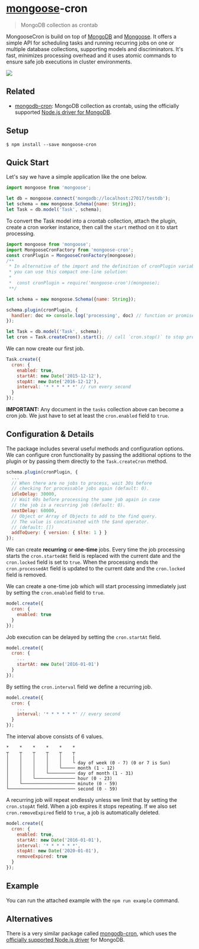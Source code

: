 # [mongoose](http://mongoosejs.com)-cron

> MongoDB collection as crontab

MongooseCron is build on top of [MongoDB](https://www.mongodb.org) and [Mongoose](http://mongoosejs.com). It offers a simple API for scheduling tasks and running recurring jobs on one or multiple database collections, supporting models and discriminators. It's fast, minimizes processing overhead and it uses atomic commands to ensure safe job executions in cluster environments.

<img src="giphy.gif" />

## Related

* [mongodb-cron](https://github.com/xpepermint/mongodb-cron): MongoDB collection as crontab, using the officially supported [Node.js driver for MongoDB](https://docs.mongodb.com/ecosystem/drivers/node-js/).

## Setup

```
$ npm install --save mongoose-cron
```

## Quick Start

Let's say we have a simple application like the one below.

```js
import mongoose from 'mongoose';

let db = mongoose.connect('mongodb://localhost:27017/testdb');
let schema = new mongoose.Schema({name: String});
let Task = db.model('Task', schema);
```

To convert the Task model into a crontab collection, attach the plugin, create a cron worker instance, then call the `start` method on it to start processing.

```js
import mongoose from 'mongoose';
import MongooseCronFactory from 'mongoose-cron';
const cronPlugin = MongooseCronFactory(mongoose);
/**
 * In alternative of the import and the definition of cronPlugin variable,
 * you can use this compact one-line solution:
 *
 *  const cronPlugin = require('mongoose-cron')(mongoose);
 **/

let schema = new mongoose.Schema({name: String});

schema.plugin(cronPlugin, {
  handler: doc => console.log('processing', doc) // function or promise
});

let Task = db.model('Task', schema);
let cron = Task.createCron().start(); // call `cron.stop()` to stop processing
```

We can now create our first job.

```js
Task.create({
  cron: {
    enabled: true,
    startAt: new Date('2015-12-12'),
    stopAt: new Date('2016-12-12'),
    interval: '* * * * * *' // run every second
  }
});
```

**IMPORTANT:** Any document in the `tasks` collection above can become a cron job. We just have to set at least the `cron.enabled` field to `true`.

## Configuration & Details

The package includes several useful methods and configuration options. We can configure cron functionality by passing the additional options to the plugin or by passing them directly to the `Task.createCron` method.

```js
schema.plugin(cronPlugin, {
  ...
  // When there are no jobs to process, wait 30s before
  // checking for processable jobs again (default: 0).
  idleDelay: 30000,
  // Wait 60s before processing the same job again in case
  // the job is a recurring job (default: 0).
  nextDelay: 60000,
  // Object or Array of Objects to add to the find query.
  // The value is concatinated with the $and operator.
  // (default: [])
  addToQuery: { version: { $lte: 1 } }
});
```

We can create **recurring** or **one-time** jobs. Every time the job processing starts the `cron.startedAt` field is replaced with the current date and the `cron.locked` field is set to `true`. When the processing ends the `cron.processedAt` field is updated to the current date and the `cron.locked` field is removed.

We can create a one-time job which will start processing immediately just by setting the `cron.enabled` field to `true`.

```js
model.create({
  cron: {
    enabled: true
  }
});
```

Job execution can be delayed by setting the `cron.startAt` field.

```js
model.create({
  cron: {
    ...
    startAt: new Date('2016-01-01')
  }
});
```

By setting the `cron.interval` field we define a recurring job.

```js
model.create({
  cron: {
    ...
    interval: '* * * * * *' // every second
  }
});
```

The interval above consists of 6 values.

```
*    *    *    *    *    *
┬    ┬    ┬    ┬    ┬    ┬
│    │    │    │    │    |
│    │    │    │    │    └ day of week (0 - 7) (0 or 7 is Sun)
│    │    │    │    └───── month (1 - 12)
│    │    │    └────────── day of month (1 - 31)
│    │    └─────────────── hour (0 - 23)
│    └──────────────────── minute (0 - 59)
└───────────────────────── second (0 - 59)
```

A recurring job will repeat endlessly unless we limit that by setting the `cron.stopAt` field. When a job expires it stops repeating. If we also set `cron.removeExpired` field to `true`, a job is automatically deleted.

```js
model.create({
  cron: {
    enabled: true,
    startAt: new Date('2016-01-01'),
    interval: '* * * * * *',
    stopAt: new Date('2020-01-01'),
    removeExpired: true
  }
});
```

## Example

You can run the attached example with the `npm run example` command.

## Alternatives

There is a very similar package called [mongodb-cron](https://github.com/xpepermint/mongodb-cron), which uses the [officially supported Node.js driver](https://docs.mongodb.com/ecosystem/drivers/node-js/) for MongoDB.
